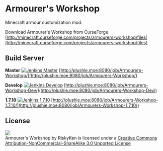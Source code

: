 # Armourer's Workshop

Minecraft armour customization mod.

Download Armourer's Workshop from CurseForge [http://minecraft.curseforge.com/projects/armourers-workshop/files](http://minecraft.curseforge.com/projects/armourers-workshop/files)

## Build Server
**Master**
[![Jenkins Master](https://img.shields.io/jenkins/s/http/plushie.moe:8080/job/Armourers-Workshop.svg)](http://plushie.moe:8080/job/Armourers-Workshop/)
[http://plushie.moe:8080/job/Armourers-Workshop/](http://plushie.moe:8080/job/Armourers-Workshop/)

**Develop**
[![Jenkins Develop](https://img.shields.io/jenkins/s/http/plushie.moe:8080/job/Armourers-Workshop-Dev.svg)](http://plushie.moe:8080/job/Armourers-Workshop-Dev/)
[http://plushie.moe:8080/job/Armourers-Workshop-Dev/](http://plushie.moe:8080/job/Armourers-Workshop-Dev/)

**1.7.10**
[![Jenkins 1.7.10](https://img.shields.io/jenkins/s/http/plushie.moe:8080/job/Armourers-Workshop-1.7.10.svg)](http://plushie.moe:8080/job/Armourers-Workshop-1.7.10/)
[http://plushie.moe:8080/job/Armourers-Workshop-1.7.10/](http://plushie.moe:8080/job/Armourers-Workshop-1.7.10/)

## License
![](https://i.creativecommons.org/l/by-nc-sa/3.0/88x31.png)  
Armourer's Workshop by RiskyKen is licensed under a [Creative Commons Attribution-NonCommercial-ShareAlike 3.0 Unported License](https://creativecommons.org/licenses/by-nc-sa/3.0/)